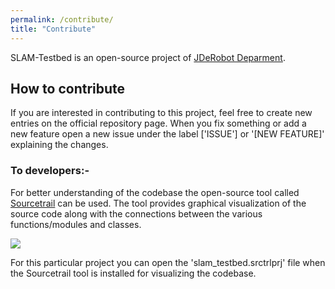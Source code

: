 ```yaml
---
permalink: /contribute/
title: "Contribute"
---
```

SLAM-Testbed is an open-source project of [JDeRobot Deparment](https://jderobot.github.io/).

## How to contribute

If you are interested in contributing to this project, feel free to create new entries on the official repository page. When you fix something or add a new feature open a new issue under the label ['ISSUE'] or '[NEW FEATURE]' explaining the changes.


### To developers:- 
For better understanding of the codebase the open-source tool called [Sourcetrail](https://www.sourcetrail.com/downloads) can be used. The tool provides graphical visualization of the source code along with the connections between the various functions/modules and classes.

![](https://jderobot.github.io/slam-testbed/assets/images/slam-testbed_source_code.png)

For this particular project you can open the 'slam_testbed.srctrlprj' file when the Sourcetrail tool is installed for visualizing the codebase. 

 




